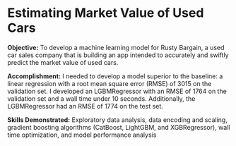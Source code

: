 # Estimating Market Value of Used Cars
 
**Objective:** To develop a machine learning model for Rusty Bargain, a used car sales company that is building an app intended to accurately and swiftly predict the market value of used cars.

**Accomplishment:** I needed to develop a model superior to the baseline: a linear regression with a root mean square error (RMSE) of 3015 on the validation set. I developed an LGBMRegressor with an RMSE of 1764 on the validation set and a wall time under 10 seconds. Additionally, the LGBMRegressor had an RMSE of 1774 on the test set.

**Skills Demonstrated:** Exploratory data analysis, data encoding and scaling, gradient boosting algorithms (CatBoost, LightGBM, and XGBRegressor), wall time optimization, and model performance analysis
